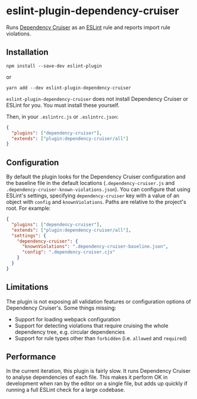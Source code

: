 # eslint-plugin-dependency-cruiser

Runs [Dependency Cruiser](https://github.com/sverweij/dependency-cruiser) as an
[ESLint](https://eslint.org) rule and reports import rule violations.

## Installation

```console
npm install --save-dev eslint-plugin
```

or

```console
yarn add --dev eslint-plugin-dependency-cruiser
```

`eslint-plugin-dependency-cruiser` does not install Dependency Cruiser or ESLint
for you. You must install these yourself.

Then, in your `.eslintrc.js` or `.eslintrc.json`:

```json
{
  "plugins": ["dependency-cruiser"],
  "extends": ["plugin:dependency-cruiser/all"]
}
```

## Configuration

By default the plugin looks for the Dependency Cruiser configuration and the
baseline file in the default locations (`.dependency-cruiser.js` and
`.dependency-cruiser-known-violations.json`). You can configure that using
ESLint's settings, specifying `dependency-cruiser` key with a value of an object
with `config` and `knownViolations`. Paths are relative to the project's root.
For example:

```json
{
  "plugins": ["dependency-cruiser"],
  "extends": ["plugin:dependency-cruiser/all"],
  "settings": {
    "dependency-cruiser": {
      "knownViolations": ".dependency-cruiser-baseline.json",
      "config": ".dependency-cruiser.cjs"
    }
  }
}
```

## Limitations

The plugin is not exposing all validation features or configuration options of
Dependency Cruiser's. Some things missing:

- Support for loading webpack configuration
- Support for detecting violations that require cruising the whole dependency
  tree, e.g. circular dependencies
- Support for rule types other than `forbidden` (i.e. `allowed` and `required`)

## Performance

In the current iteration, this plugin is fairly slow. It runs Dependency Cruiser to analyse 
dependencies of each file. This makes it perform OK in development when ran by the editor on 
a single file, but adds up quickly if running a full ESLint check for a large codebase.
